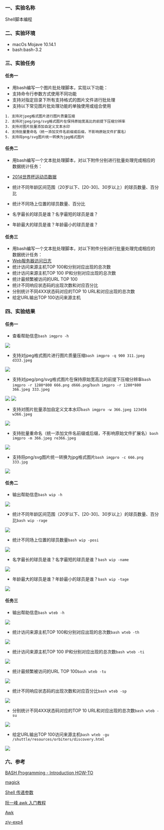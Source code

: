 ### 一、实验名称
Shell脚本编程
### 二、实验环境
- macOs Mojave 10.14.1
- bash:bash-3.2
### 三、实验任务
#### 任务一
- 用bash编写一个图片批处理脚本，实现以下功能：
- 支持命令行参数方式使用不同功能
- 支持对指定目录下所有支持格式的图片文件进行批处理
- 支持以下常见图片批处理功能的单独使用或组合使用

```
1. 支持对jpeg格式图片进行图片质量压缩
2. 支持对jpeg/png/svg格式图片在保持原始宽高比的前提下压缩分辨率
3. 支持对图片批量添加自定义文本水印
4. 支持批量重命名（统一添加文件名前缀或后缀，不影响原始文件扩展名）
5. 支持将png/svg图片统一转换为jpg格式图片
```
#### 任务二
- 用bash编写一个文本批处理脚本，对以下附件分别进行批量处理完成相应的数据统计任务：

- [2014世界杯运动员数据](https://sec.cuc.edu.cn/huangwei/course/LinuxSysAdmin/exp/chap0x04/worldcupplayerinfo.tsv)
- 统计不同年龄区间范围（20岁以下、[20-30]、30岁以上）的球员数量、百分比
- 统计不同场上位置的球员数量、百分比
- 名字最长的球员是谁？名字最短的球员是谁？
- 年龄最大的球员是谁？年龄最小的球员是谁？

#### 任务三
- 用bash编写一个文本批处理脚本，对以下附件分别进行批量处理完成相应的数据统计任务：
- [Web服务器访问日志](https://sec.cuc.edu.cn/huangwei/course/LinuxSysAdmin/exp/chap0x04/web_log.tsv.7z)
- 统计访问来源主机TOP 100和分别对应出现的总次数
- 统计访问来源主机TOP 100 IP和分别对应出现的总次数
- 统计最频繁被访问的URL TOP 100
- 统计不同响应状态码的出现次数和对应百分比
- 分别统计不同4XX状态码对应的TOP 10 URL和对应出现的总次数
- 给定URL输出TOP 100访问来源主机

### 四、实验结果
#### 任务一
- 查看帮助信息`bash imgpro -h`

![](/Linux系统与网络管理/chap0x04/images/1-1-1.png)

- 支持对jpeg格式图片进行图片质量压缩`bash imgpro -q 900 311.jpeg d333.jpeg`

![](/Linux系统与网络管理/chap0x04/images/1-2-1.png)

- 支持对jpeg/png/svg格式图片在保持原始宽高比的前提下压缩分辨率`bash imgpro -r 1280*800 666.png d666.png`/`bash imgpro -r 1280*800 366.jpeg 333.jpeg`

![](/Linux系统与网络管理/chap0x04/images/1-3-1.png)
![](/Linux系统与网络管理/chap0x04/images/1-3-2.png)

- 支持对图片批量添加自定义文本水印`bash imgpro -w 366.jpeg 123456 w366.jpeg`

![](/Linux系统与网络管理/chap0x04/images/1-4-1.png)

- 支持批量重命名（统一添加文件名前缀或后缀，不影响原始文件扩展名）`bash imgpro -m 366.jpeg re366.jpeg`

![](/Linux系统与网络管理/chap0x04/images/1-5-1.png)

- 支持将png/svg图片统一转换为jpg格式图片`bash imgpro -c 666.png 333.jpg`

![](/Linux系统与网络管理/chap0x04/images/1-6-1.png)

#### 任务二
- 输出帮助信息`bash wip -h`

![](/Linux系统与网络管理/chap0x04/images/2-1-1.png)

- 统计不同年龄区间范围（20岁以下、[20-30]、30岁以上）的球员数量、百分比`bash wip -rage`

![](/Linux系统与网络管理/chap0x04/images/2-2-1.png)

- 统计不同场上位置的球员数量`bash wip -posi`

![](/Linux系统与网络管理/chap0x04/images/2-3-1.png)

- 名字最长的球员是谁？名字最短的球员是谁？`bash wip -name`

![](/Linux系统与网络管理/chap0x04/images/2-4-1.png)

- 年龄最大的球员是谁？年龄最小的球员是谁？`bash wip -tage`

![](/Linux系统与网络管理/chap0x04/images/2-5-1.png)

#### 任务三
- 输出帮助信息`bash wteb -h`

![](/Linux系统与网络管理/chap0x04/images/3-1-1.png)

- 统计访问来源主机TOP 100和分别对应出现的总次数`bash wteb -th`

![](/Linux系统与网络管理/chap0x04/images/3-2-1.png)

- 统计访问来源主机TOP 100 IP和分别对应出现的总次数`bash wteb -ti`

![](/Linux系统与网络管理/chap0x04/images/3-3-1.png)

- 统计最频繁被访问的URL TOP 100`bash wteb -tu`

![](/Linux系统与网络管理/chap0x04/images/3-4-1.png)

- 统计不同响应状态码的出现次数和对应百分比`bash wteb -sp`

![](/Linux系统与网络管理/chap0x04/images/3-5-1.png)

- 分别统计不同4XX状态码对应的TOP 10 URL和对应出现的总次数`bash wteb -su`

![](/Linux系统与网络管理/chap0x04/images/3-6-1.png)

- 给定URL输出TOP 100访问来源主机`bash wteb -gu /shuttle/resources/orbiters/discovery.html `

![](/Linux系统与网络管理/chap0x04/images/3-7-1.png)


### 六、参考
[BASH Programming - Introduction HOW-TO](http://tldp.org/HOWTO/Bash-Prog-Intro-HOWTO.html)

[magick](https://www.imagemagick.org/script/convert.php])

[Shell 传递参数](http://www.runoob.com/linux/linux-shell-passing-arguments.html)

[阮一峰 awk 入门教程](http://www.ruanyifeng.com/blog/2018/11/awk.html)

[Awk](http://www.grymoire.com/Unix/Awk.html)

[zjy-exp4](https://github.com/CUCCS/linux/tree/master/2017-1/zjy/exp4)
